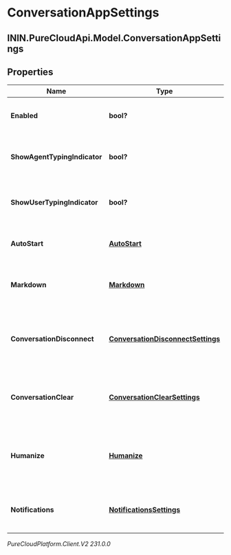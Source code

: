 # ConversationAppSettings

## ININ.PureCloudApi.Model.ConversationAppSettings

## Properties

|Name | Type | Description | Notes|
|------------ | ------------- | ------------- | -------------|
| **Enabled** | **bool?** | The toggle to enable or disable conversations | [optional] |
| **ShowAgentTypingIndicator** | **bool?** | The toggle to enable or disable typing indicator for messenger | [optional] |
| **ShowUserTypingIndicator** | **bool?** | The toggle to enable or disable typing indicator for messenger | [optional] |
| **AutoStart** | [**AutoStart**](AutoStart) | The auto start for the messenger conversation | [optional] |
| **Markdown** | [**Markdown**](Markdown) | The markdown for the messenger app | [optional] |
| **ConversationDisconnect** | [**ConversationDisconnectSettings**](ConversationDisconnectSettings) | The conversation disconnect settings for the messenger app | [optional] |
| **ConversationClear** | [**ConversationClearSettings**](ConversationClearSettings) | The conversation clear settings for the messenger app | [optional] |
| **Humanize** | [**Humanize**](Humanize) | The humanize conversations settings for the messenger app | [optional] |
| **Notifications** | [**NotificationsSettings**](NotificationsSettings) | The notification settings for messenger apps | [optional] |



_PureCloudPlatform.Client.V2 231.0.0_
